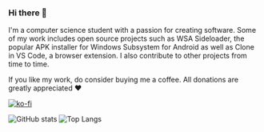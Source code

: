 ### Hi there 👋

I'm a computer science student with a passion for creating software. Some of my work includes open source projects such as WSA Sideloader, the popular APK installer for Windows Subsystem for Android as well as Clone in VS Code, a browser extension. I also contribute to other projects from time to time.

If you like my work, do consider buying me a coffee. All donations are greatly appreciated ❤️

[![ko-fi](https://ko-fi.com/img/githubbutton_sm.svg)](https://ko-fi.com/F1F1K06VY)

![GitHub stats](https://github-readme-stats-nu-hazel-61.vercel.app/api?username=infinitepower18&show_icons=true&theme=tokyonight)
![Top Langs](https://github-readme-stats-nu-hazel-61.vercel.app/api/top-langs/?username=infinitepower18&layout=compact&theme=tokyonight)
